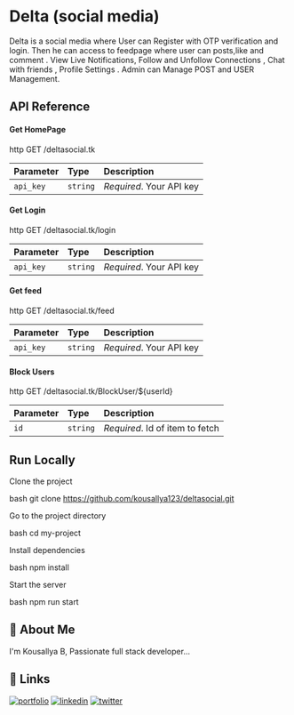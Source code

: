 # Delta (social media)

Delta is a social media where User can Register with OTP verification and login. Then he can access to feedpage where user can posts,like and comment . View Live Notifications, Follow and Unfollow Connections , Chat with friends , Profile Settings . Admin can Manage POST and USER Management.


## API Reference



#### Get HomePage

http
  GET /deltasocial.tk


| Parameter | Type     | Description                |
| :-------- | :------- | :------------------------- |
| `api_key` | `string` | *Required*. Your API key |

#### Get Login

http
  GET /deltasocial.tk/login


| Parameter | Type     | Description                |
| :-------- | :------- | :------------------------- |
| `api_key` | `string` | *Required*. Your API key |


#### Get feed

http
  GET /deltasocial.tk/feed


| Parameter | Type     | Description                |
| :-------- | :------- | :------------------------- |
| `api_key` | `string` | *Required*. Your API key |



#### Block Users

http
  GET /deltasocial.tk/BlockUser/${userId}


| Parameter | Type     | Description                       |
| :-------- | :------- | :-------------------------------- |
| `id`      | `string` | *Required*. Id of item to fetch |



## Run Locally

Clone the project

bash
  git clone https://github.com/kousallya123/deltasocial.git


Go to the project directory

bash
  cd my-project


Install dependencies

bash
  npm install


Start the server

bash
  npm run start



## 🚀 About Me
I'm Kousallya B, Passionate full stack developer...


## 🔗 Links
[![portfolio](https://img.shields.io/badge/my_portfolio-000?style=for-the-badge&logo=ko-fi&logoColor=white)](https://kousallya123.github.io/portfolio/)
[![linkedin](https://img.shields.io/badge/linkedin-0A66C2?style=for-the-badge&logo=linkedin&logoColor=white)](https://www.linkedin.com/in/kousallya-b-84b9a2245/)
[![twitter](https://img.shields.io/badge/twitter-1DA1F2?style=for-the-badge&logo=twitter&logoColor=white)](https://twitter.com/BKousallya)

